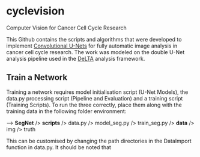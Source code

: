 # cyclevision
Computer Vision for Cancer Cell Cycle Research

This Github contains the scripts and algorithms that were developed to implement [Convolutional U-Nets](https://arxiv.org/pdf/1505.04597.pdf) for fully automatic image analysis in cancer cell cycle research. The work was modeled on the double U-Net analysis pipeline used in the [DeLTA](https://journals.plos.org/ploscompbiol/article?id=10.1371/journal.pcbi.1007673) analysis framework. 


## Train a Network

Training a network requires model initialisation script (U-Net Models), the data.py processing script (Pipeline and Evaluation) and a training script (Training Scripts). To run the three correctly, place them along with the training data in the following folder environment:

--> **SegNet**
  /> **scripts**
    /> data.py
    /> model_seg.py
    /> train_seg.py
  /> **data**
    /> img
    /> truth

This can be customised by changing the path directories in the DataImport function in data.py. It should be noted that 
